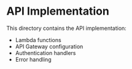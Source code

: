 # API Implementation

This directory contains the API implementation:

- Lambda functions
- API Gateway configuration
- Authentication handlers
- Error handling
